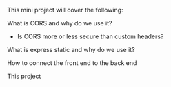 This mini project will cover the following:

 What is CORS and why do we use it?
   - Is CORS more or less secure than custom headers?

 What is express static and why do we use it?

 How to connect the front end to the back end

 This project
